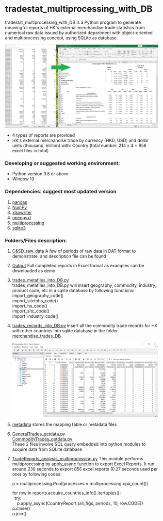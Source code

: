 # tradestat_multiprocessing_with_DB
tradestat_multiprocessing_with_DB is a Python program to generate meaningful reports of HK's external merchandise trade statistics from numerical raw data issued by authorized department with object-oriented and multiprocessing concept, using SQLite as database.

![link not valid](https://github.com/v-w-dev/tradestat_multiprocessing_with_DB/blob/master/transform.PNG?raw=true)

- 4 types of reports are provided
- HK's external merchandise trade by currency (HKD, USD) and dollar units (thousand, million) with: 
  Country (total number: 214 x 4 = 856 excel files in total)

### Developing or suggested working environment: 
- Python version 3.8 or above
- Window 10

### Dependencies: suggest most updated version 
1) [pandas](https://github.com/pandas-dev/pandas) 
2) [NumPy](https://www.numpy.org)
3) [xlsxwriter](https://pypi.org/project/XlsxWriter/)
4) [openpyxl](https://openpyxl.readthedocs.io/en/stable/index.html)
5) [multiprocessing](https://docs.python.org/3.8/library/multiprocessing.html)
6) [sqlite3](https://docs.python.org/3/library/sqlite3.html)

### Folders/Files description:
1) [C&SD_raw_data](https://github.com/v-w-dev/tradestat_multiprocessing_with_DB/tree/master/C%26SD_raw_data)
   A few of periods of raw data in DAT format to demonstrate, and description file can be found
   
2) [Output](https://github.com/v-w-dev/tradestat_multiprocessing_with_DB/tree/master/Output)
   Full completed reports in Excel format as examples can be downloaded as demo

3) [trades_metafiles_into_DB.py](https://github.com/v-w-dev/tradestat_multiprocessing_with_DB/blob/master/trades_metafiles_into_DB.py)	
   trades_metafiles_into_DB.py will insert geography, commodity, industry, product code, etc in a sqlite database by following functions:<br>
   import_geography_code()<br>
   import_sitctohs_code()<br>
   import_hs_code()<br>
   import_sitc_code()<br>
   import_industry_code()<br>
 
4) [trades_records_into_DB.py](https://github.com/v-w-dev/tradestat_multiprocessing_with_DB/blob/master/trades_records_into_DB.py)
   insert all the commodity trade records for HK with other countries into sqlite database in the folder [merchandise_trades_DB](https://github.com/v-w-dev/tradestat_multiprocessing_with_DB/tree/master/merchandise_trades_DB)
   
   ![the link not valid](https://github.com/v-w-dev/tradestat_multiprocessing_with_DB/blob/master/merchandise_trades_DB/sqlite%20DB%20view.PNG?raw=trueG)
    
   
5) [metadata](https://github.com/v-w-dev/tradestat_multiprocessing_with_DB/tree/master/metadata)
   stores the mapping table or metadata files
   
6) [GeneralTrades_getdata.py](https://github.com/v-w-dev/tradestat_multiprocessing_with_DB/blob/master/GeneralTrades_getdata.py)<br>
   [CommodityTrades_getdata.py](https://github.com/v-w-dev/tradestat_multiprocessing_with_DB/blob/master/CommodityTrades_getdata.py)<br>
   These 2 files involve SQL query embedded into python modules to acquire data from SQLite database
   
7) [TradeReports_analysis_multiprocessing.py](https://github.com/v-w-dev/tradestat_multiprocessing_with_DB/blob/master/TradeReports_analysis_multiprocessing.py)
   This module performs multiprocessing by apply_async function to export Excel Reports.
   It run around 230 seconds to export 856 excel reports (0.27 seconds used per one) by following codes:
   
   p = multiprocessing.Pool(processes = multiprocessing.cpu_count()) <br>

   for row in reports.acquire_countries_info().itertuples(): <br>
   &nbsp;&nbsp;try: <br>
   &nbsp;&nbsp;&nbsp;&nbsp;p.apply_async(CountryReport,(all_figs, periods, 10, row.CODE)) <br>
   p.close()<br>
   p.join()<br>
  

